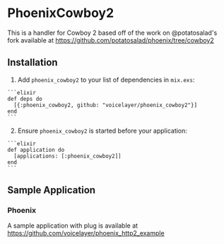 # PhoenixCowboy2

This is a handler for Cowboy 2 based off of the work on @potatosalad's fork
available at https://github.com/potatosalad/phoenix/tree/cowboy2

## Installation

  1. Add `phoenix_cowboy2` to your list of dependencies in `mix.exs`:

    ```elixir
    def deps do
      [{:phoenix_cowboy2, github: "voicelayer/phoenix_cowboy2"}]
    end
    ```

  2. Ensure `phoenix_cowboy2` is started before your application:

    ```elixir
    def application do
      [applications: [:phoenix_cowboy2]]
    end
    ```

## Sample Application

### Phoenix

A sample application with plug is available at
https://github.com/voicelayer/phoenix_http2_example
